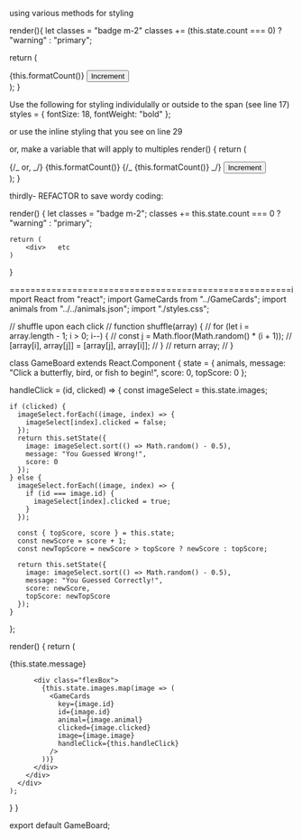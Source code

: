 using various methods for styling

render(){
let classes = "badge m-2"
classes += (this.state.count === 0) ? "warning" : "primary";

return (

<div>
<span className={classes}>{this.formatCount()}</span>
<button className="btn btn-secondary btn-sm">Increment</button>
</div>
);
}

Use the following for styling individulally or outside to the span (see line 17)
styles = {
fontSize: 18,
fontWeight: "bold"
};

or use the inline styling that you see on line 29

or, make a variable that will apply to multiples
render() {
return (

<div>
<span style={this.styles} className="badge badge-primary m-2">
{/_ or, <span styles {{fontSize: 18}} className="badge badge-priamry m-2">_/}
{this.formatCount()}
</span>
{/_ <span className={this.getGameCardClasses()}>{this.formatCount()}</span> _/}
<button className="btn btn-secondary btn-sm">Increment</button>
</div>
);
}

thirdly- REFACTOR to save wordy coding:

<!-- select lines 40,42 right click refactor -->
<!-- extract to new method in class score and name the method -->
<!-- change the span to be className={this.newMethod (whatever name you give it... )} and then delete the let variable lines (46 & 47-->

render() {
let classes = "badge m-2";
classes += this.state.count === 0 ? "warning" : "primary";

    return (
        <div>   etc
    )

}

======================================================import React from "react";
import GameCards from "../GameCards";
import animals from "../../animals.json";
import "./styles.css";

// shuffle upon each click
// function shuffle(array) {
// for (let i = array.length - 1; i > 0; i--) {
// const j = Math.floor(Math.random() \* (i + 1));
// [array[i], array[j]] = [array[j], array[i]];
// }
// return array;
// }

class GameBoard extends React.Component {
state = {
animals,
message: "Click a butterfly, bird, or fish to begin!",
score: 0,
topScore: 0
};

handleClick = (id, clicked) => {
const imageSelect = this.state.images;

    if (clicked) {
      imageSelect.forEach((image, index) => {
        imageSelect[index].clicked = false;
      });
      return this.setState({
        image: imageSelect.sort(() => Math.random() - 0.5),
        message: "You Guessed Wrong!",
        score: 0
      });
    } else {
      imageSelect.forEach((image, index) => {
        if (id === image.id) {
          imageSelect[index].clicked = true;
        }
      });

      const { topScore, score } = this.state;
      const newScore = score + 1;
      const newTopScore = newScore > topScore ? newScore : topScore;

      return this.setState({
        image: imageSelect.sort(() => Math.random() - 0.5),
        message: "You Guessed Correctly!",
        score: newScore,
        topScore: newTopScore
      });
    }

};

render() {
return (
<div className="container-fluid wrapper">
<div className="gameMessage text-center">
<p>{this.state.message}</p>
<div
            className="navbar-text"
            message={this.state.message}
            score={this.state.score}
            top_score={this.state.top_score}
          />

          <div class="flexBox">
            {this.state.images.map(image => (
              <GameCards
                key={image.id}
                id={image.id}
                animal={image.animal}
                clicked={image.clicked}
                image={image.image}
                handleClick={this.handleClick}
              />
            ))}
          </div>
        </div>
      </div>
    );

}
}

export default GameBoard;

